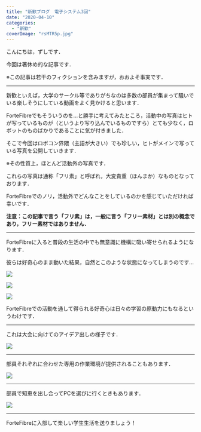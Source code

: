 ```yaml
---
title: "新歓ブログ　電子システム3回"
date: "2020-04-10"
categories: 
  - "新歓"
coverImage: "rsMTR5p.jpg"
---
```


こんにちは，ずしです．

今回は箸休め的な記事です．

※この記事は若干のフィクションを含みますが，おおよそ事実です．

* * *

新歓といえば，大学のサークル等でありがちなのは多数の部員が集まって騒いでいる﻿楽しそうにしている動画をよく見かけると思います．

ForteFibreでもそういうのを…と勝手に考えてみたところ，活動中の写真はヒトが写っているものが（というより写り込んでいるものですら）とても少なく，ロボットのものばかりであることに気が付きました．

そこで今回はロボコン界隈（主語が大きい）でも珍しい，ヒトがメインで写っている写真を公開していきます．

※その性質上，ほとんど活動外の写真です．

これらの写真は通称「フリ素」と呼ばれ，大変貴重（ほんまか）なものとなっております．

ForteFibreでのノリ，活動外でどんなことをしているのかを感じていただければ幸いです．

**注意：この記事で言う「フリ素」は，一般に言う「フリー素材」とは別の概念であり，フリー素材ではありません．**

* * *

ForteFibreに入ると普段の生活の中でも無意識に機構に吸い寄せられるようになります．

彼らは好奇心のまま動いた結果，自然とこのような状態になってしまうのです…

![](images/rsMTR5p.jpg)

![](images/db4VHat.jpg)

![](images/XbG228b.jpg)

ForteFibreでの活動を通して得られる好奇心は日々の学習の原動力にもなるというわけです．

* * *

これは大会に向けてのアイデア出しの様子です．

![](images/73YRDyx.jpg)

* * *

部員それぞれに合わせた専用の作業環境が提供されることもあります．

![](images/mFGPMVb.jpg)

* * *

部員で知恵を出し合ってPCを選びに行くときもあります．

![](images/3sA2EbW.jpg)

* * *

ForteFibreに入部して楽しい学生生活を送りましょう！
